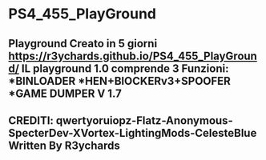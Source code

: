 # PS4_455_PlayGround
Playground Creato in 5 giorni 
https://r3ychards.github.io/PS4_455_PlayGround/
IL playground 1.0 comprende 3 Funzioni:
*BINLOADER
*HEN+BlOCKERv3+SPOOFER
*GAME DUMPER V 1.7
----------------------------------------------------------------------------
CREDITI:
qwertyoruiopz-Flatz-Anonymous-SpecterDev-XVortex-LightingMods-CelesteBlue
Written By R3ychards
-----------------------------------------------------------------------------
